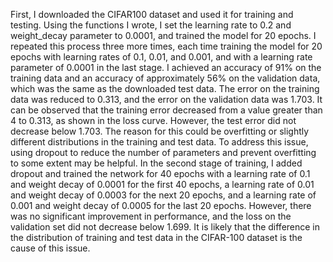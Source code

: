 First, I downloaded the CIFAR100 dataset and used it for training and testing. Using the functions I wrote, I set the learning rate to 0.2 and weight_decay parameter to 0.0001, and trained the model for 20 epochs. I repeated this process three more times, each time training the model for 20 epochs with learning rates of 0.1, 0.01, and 0.001, and with a learning rate parameter of 0.0001 in the last stage. I achieved an accuracy of 91% on the training data and an accuracy of approximately 56% on the validation data, which was the same as the downloaded test data. The error on the training data was reduced to 0.313, and the error on the validation data was 1.703.
It can be observed that the training error decreased from a value greater than 4 to 0.313, as shown in the loss curve. However, the test error did not decrease below 1.703. The reason for this could be overfitting or slightly different distributions in the training and test data. To address this issue, using dropout to reduce the number of parameters and prevent overfitting to some extent may be helpful.
In the second stage of training, I added dropout and trained the network for 40 epochs with a learning rate of 0.1 and weight decay of 0.0001 for the first 40 epochs, a learning rate of 0.01 and weight decay of 0.0003 for the next 20 epochs, and a learning rate of 0.001 and weight decay of 0.0005 for the last 20 epochs. However, there was no significant improvement in performance, and the loss on the validation set did not decrease below 1.699. It is likely that the difference in the distribution of training and test data in the CIFAR-100 dataset is the cause of this issue.
